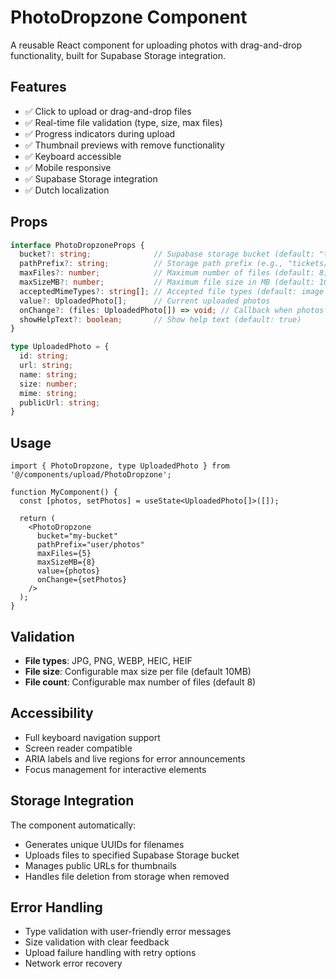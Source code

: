 # PhotoDropzone Component

A reusable React component for uploading photos with drag-and-drop functionality, built for Supabase Storage integration.

## Features

- ✅ Click to upload or drag-and-drop files
- ✅ Real-time file validation (type, size, max files)
- ✅ Progress indicators during upload
- ✅ Thumbnail previews with remove functionality
- ✅ Keyboard accessible
- ✅ Mobile responsive
- ✅ Supabase Storage integration
- ✅ Dutch localization

## Props

```typescript
interface PhotoDropzoneProps {
  bucket?: string;              // Supabase storage bucket (default: "ticket-photos")
  pathPrefix?: string;          // Storage path prefix (e.g., "tickets/{ticketId}/photos")
  maxFiles?: number;            // Maximum number of files (default: 8)
  maxSizeMB?: number;           // Maximum file size in MB (default: 10)
  acceptedMimeTypes?: string[]; // Accepted file types (default: image formats)
  value?: UploadedPhoto[];      // Current uploaded photos
  onChange?: (files: UploadedPhoto[]) => void; // Callback when photos change
  showHelpText?: boolean;       // Show help text (default: true)
}

type UploadedPhoto = {
  id: string;
  url: string;
  name: string;
  size: number;
  mime: string;
  publicUrl: string;
}
```

## Usage

```tsx
import { PhotoDropzone, type UploadedPhoto } from '@/components/upload/PhotoDropzone';

function MyComponent() {
  const [photos, setPhotos] = useState<UploadedPhoto[]>([]);

  return (
    <PhotoDropzone
      bucket="my-bucket"
      pathPrefix="user/photos"
      maxFiles={5}
      maxSizeMB={8}
      value={photos}
      onChange={setPhotos}
    />
  );
}
```

## Validation

- **File types**: JPG, PNG, WEBP, HEIC, HEIF
- **File size**: Configurable max size per file (default 10MB)
- **File count**: Configurable max number of files (default 8)

## Accessibility

- Full keyboard navigation support
- Screen reader compatible
- ARIA labels and live regions for error announcements
- Focus management for interactive elements

## Storage Integration

The component automatically:
- Generates unique UUIDs for filenames
- Uploads files to specified Supabase Storage bucket
- Manages public URLs for thumbnails
- Handles file deletion from storage when removed

## Error Handling

- Type validation with user-friendly error messages
- Size validation with clear feedback
- Upload failure handling with retry options
- Network error recovery